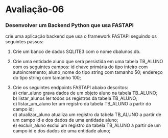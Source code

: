 # Avaliação-06
### Desenvolver um Backend Python que usa FASTAPI 

crie uma aplicação backend que usa o framework FASTAPI seguindo os seguintes passos:
1) Crie um banco de dados SQLITE3 com o nome dbalunos.db.

2) Crie uma entidade aluno que será persistida em uma tabela TB_ALUNO com os seguintes campos:
id chave primária do tipo inteiro com autoincremento;
aluno_nome do tipo string com tamanho 50;
endereço       do tipo string com tamanho 100;

3) Crie os seguintes endpoints FASTAPI abaixo descritos: <br/>
a) criar_aluno grava dados de um objeto aluno na tabela TB_ALUNO; <br/>
b) listar_alunos ler todos os registros da tabela TB_ALUNO; <br/>
c) listar_um_aluno ler um registro da tabela TB_ALUNO a partir do campo id; <br/>
d) atualizar_aluno atualiza um registro da tabela TB_ALUNO a partir de um campo id e dos dados de uma entidade aluno; <br/>
e) excluir_aluno exclui um registro da tabela TB_ALUNO a partir de um campo id e dos dados de uma entidade aluno;
